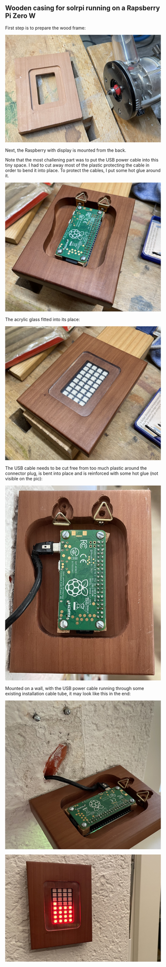 ## Wooden casing for solrpi running on a Rapsberry Pi Zero W

First step is to prepare the wood frame:

![construction-step1](./solrpi_wood-case-1.jpg)

Next, the Raspberry with display is mounted from the back.

Note that the most challening part was to put the USB power cable into this tiny space. I had to cut away most of the plastic protecting the cable in order to bend it into place. To protect the cables, I put some hot glue around it. 

![construction-step2](./solrpi_wood-case-2.jpg)


The acrylic glass fitted into its place:

![construction-step3](./solrpi_wood-case-3.jpg)

The USB cable needs to be cut free from too much plastic around the connector plug, is bent into place and is reinforced with some hot glue (not visible on the pic):

![wood-case-cabling](./solrpi_wood-case-cabling.jpg)

Mounted on a wall, with the USB power cable running through some existing installation cable tube, it may look like this in the end:

![wall-mount-back](./solrpi_wood-case-wall-mount-back.jpg)

![wall-mount-front](./solrpi_wood-case-wall-mount-front.jpg)
